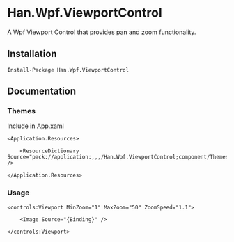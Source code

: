 # Han.Wpf.ViewportControl
A Wpf Viewport Control that provides pan and zoom functionality.

## Installation

    Install-Package Han.Wpf.ViewportControl
    
## Documentation

### Themes
Include in App.xaml

    <Application.Resources>

        <ResourceDictionary Source="pack://application:,,,/Han.Wpf.ViewportControl;component/Themes/Generic.xaml" />

    </Application.Resources>

### Usage

    <controls:Viewport MinZoom="1" MaxZoom="50" ZoomSpeed="1.1">

        <Image Source="{Binding}" />

    </controls:Viewport>
